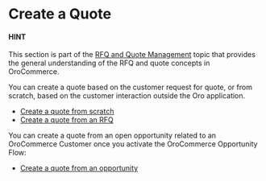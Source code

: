 <a id="user-guide-quotes-create"></a>

# Create a Quote

<!-- begin_create_quote -->

#### HINT
This section is part of the [RFQ and Quote Management](../../../../concept-guides/rfq-quotes/index.md#concept-guide-rfq-quotes) topic that provides the general understanding of the RFQ and quote concepts in OroCommerce.

You can create a quote based on the customer request for quote, or from scratch, based on the customer interaction outside the Oro application.

* [Create a quote from scratch](create-from-scratch.md#quote-create-from-scratch)
* [Create a quote from an RFQ](create-from-rfq.md#quote-create-from-rfq)

You can create a quote from an open opportunity related to an OroCommerce Customer once you activate the OroCommerce Opportunity Flow:

* [Create a quote from an opportunity](../../opportunities/flows.md#mc-sales-opportunities-quote)

<!-- finish_create_quote -->
